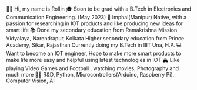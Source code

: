 👋🏽 Hi, my name is Rollin
🎓 Soon to be grad with a B.Tech in Electronics and Communication Engineering. (May 2023)
🌇 Imphal(Manipur) Native, with a passion for researching in IOT products and like producing new ideas for 
 smart life
📚 Done my secondary education from Ramakrishna Mission Vidyalaya, Narendrapur, Kolkata
 Higher secondary education from Prince Academy, Sikar, Rajasthan
 Currently doing my B.Tech in IIIT Una, H.P.
💻 Want to become an IOT engineer, Hope to make more smart products to make life more easy and helpful 
 using latest technologies in IOT
🏔 Like playing Video Games and Football , watching movies, Photography and much more
💪🏽 R&D, Python, Microcontrollers(Arduino, Raspberry Pi), Computer Vision, AI
